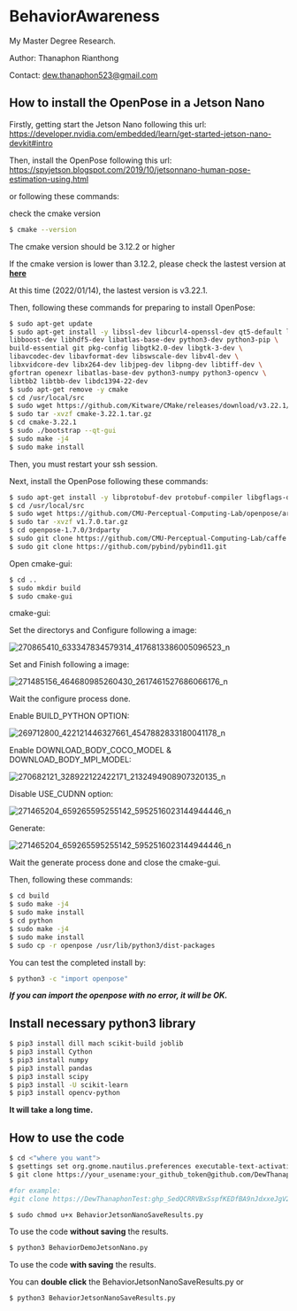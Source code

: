 # BehaviorAwareness

My Master Degree Research.

Author: Thanaphon Rianthong

Contact: dew.thanaphon523@gmail.com

## How to install the OpenPose in a Jetson Nano

Firstly, getting start the Jetson Nano following this url: https://developer.nvidia.com/embedded/learn/get-started-jetson-nano-devkit#intro

Then, install the OpenPose following this url: https://spyjetson.blogspot.com/2019/10/jetsonnano-human-pose-estimation-using.html

or following these commands:

check the cmake version
```bash
$ cmake --version
```
The cmake version should be 3.12.2 or higher

If the cmake version is lower than 3.12.2, please check the lastest version at **[here](https://github.com/Kitware/CMake/releases)**

At this time (2022/01/14), the lastest version is v3.22.1.

Then, following these commands for preparing to install OpenPose:

```bash
$ sudo apt-get update
$ sudo apt-get install -y libssl-dev libcurl4-openssl-dev qt5-default libboost-all-dev \
libboost-dev libhdf5-dev libatlas-base-dev python3-dev python3-pip \
build-essential git pkg-config libgtk2.0-dev libgtk-3-dev \
libavcodec-dev libavformat-dev libswscale-dev libv4l-dev \
libxvidcore-dev libx264-dev libjpeg-dev libpng-dev libtiff-dev \
gfortran openexr libatlas-base-dev python3-numpy python3-opencv \
libtbb2 libtbb-dev libdc1394-22-dev
$ sudo apt-get remove -y cmake
$ cd /usr/local/src
$ sudo wget https://github.com/Kitware/CMake/releases/download/v3.22.1/cmake-3.22.1.tar.gz
$ sudo tar -xvzf cmake-3.22.1.tar.gz
$ cd cmake-3.22.1
$ sudo ./bootstrap --qt-gui
$ sudo make -j4
$ sudo make install
```

Then, you must restart your ssh session.

Next, install the OpenPose following these commands:

```bash
$ sudo apt-get install -y libprotobuf-dev protobuf-compiler libgflags-dev libgoogle-glog-dev
$ cd /usr/local/src
$ sudo wget https://github.com/CMU-Perceptual-Computing-Lab/openpose/archive/v1.7.0.tar.gz
$ sudo tar -xvzf v1.7.0.tar.gz
$ cd openpose-1.7.0/3rdparty
$ sudo git clone https://github.com/CMU-Perceptual-Computing-Lab/caffe.git
$ sudo git clone https://github.com/pybind/pybind11.git
```

Open cmake-gui:
```bash
$ cd ..
$ sudo mkdir build
$ sudo cmake-gui
```
cmake-gui:

Set the directorys and Configure following a image:

![270865410_633347834579314_4176813386005096523_n](https://user-images.githubusercontent.com/92207106/149400197-a415637a-e65e-42bb-81be-b89a795e352f.png)

Set and Finish following a image:

![271485156_464680985260430_2617461527686066176_n](https://user-images.githubusercontent.com/92207106/149400472-e3fdd050-f4b3-4c4f-ab52-ec0a35d431b1.png)

Wait the configure process done.

Enable BUILD_PYTHON OPTION:

![269712800_422121446327661_4547882833180041178_n](https://user-images.githubusercontent.com/92207106/149400617-08e63a38-f8b0-42bb-a2ce-7de9e3edaa03.png)

Enable DOWNLOAD_BODY_COCO_MODEL & DOWNLOAD_BODY_MPI_MODEL:

![270682121_328922122422171_2132494908907320135_n](https://user-images.githubusercontent.com/92207106/149400763-2dc654b0-1479-442e-a72c-6190c7909c6d.png)

Disable USE_CUDNN option:

![271465204_659265595255142_5952516023144944446_n](https://user-images.githubusercontent.com/92207106/149400815-926ba05e-2616-4606-b208-d60f1eb16db9.png)

Generate:

![271465204_659265595255142_5952516023144944446_n](https://user-images.githubusercontent.com/92207106/149401014-02b5a984-6611-4091-ab40-db745ffa06b0.png)

Wait the generate process done and close the cmake-gui.

Then, following these commands:
```bash
$ cd build
$ sudo make -j4
$ sudo make install
$ cd python
$ sudo make -j4
$ sudo make install
$ sudo cp -r openpose /usr/lib/python3/dist-packages
```

You can test the completed install by:
```bash
$ python3 -c "import openpose"
```

***If you can import the openpose with no error, it will be OK.***

## Install necessary python3 library

```bash
$ pip3 install dill mach scikit-build joblib
$ pip3 install Cython
$ pip3 install numpy
$ pip3 install pandas
$ pip3 install scipy
$ pip3 install -U scikit-learn
$ pip3 install opencv-python
```

**It will take a long time.**

## How to use the code

```bash
$ cd <"where you want">
$ gsettings set org.gnome.nautilus.preferences executable-text-activation 'launch'
$ git clone https://your_usename:your_github_token@github.com/DewThanaphon/BehaviorAwareness.git & cd BehaviorAwareness

#for example:
#git clone https://DewThanaphonTest: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@github.com/DewThanaphon/BehaviorAwareness.git & cd BehaviorAwareness

$ sudo chmod u+x BehaviorJetsonNanoSaveResults.py
```

To use the code **without saving** the results.

```bash
$ python3 BehaviorDemoJetsonNano.py
```

To use the code **with saving** the results.

You can **double click** the BehaviorJetsonNanoSaveResults.py or

```bash
$ python3 BehaviorJetsonNanoSaveResults.py
```
